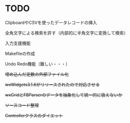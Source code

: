 # TODO

ClipboardやCSVを使ったデータレコードの挿入

全角文字による検索を許す（内部的に半角文字に変換して検索）

入力支援機能

Makefileの作成

Undo Redo機能（難しい・・・）

~~埋め込んだ定数の外部ファイル化~~

~~wxWidgets3.1.6がリリースされたので対応させる~~

~~wxGridとFBParserのデータを抽象化して統一的に扱えないか~~

~~ソースコード整理~~

~~Controllerクラスのダイエット~~


